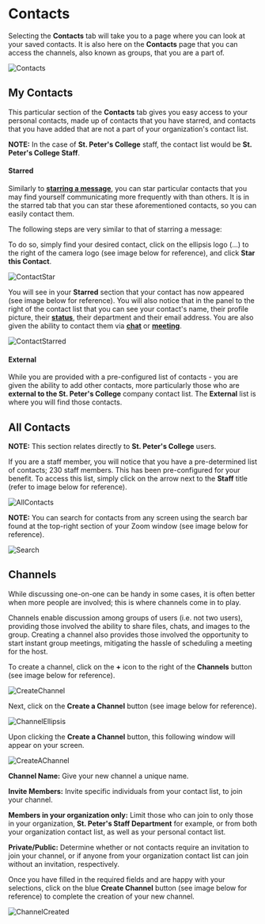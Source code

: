 # Contacts

Selecting the **Contacts** tab will take you to a page where you can look at your saved contacts. It is also here on the **Contacts** page that you can access the channels, also known as groups, that you are a part of.

![Contacts](C:\my-project\docs\img\Contacts\Contacts.png)

## My Contacts

This particular section of the **Contacts** tab gives you easy access to your personal contacts, made up of contacts that you have starred, and contacts that you have added that are not a part of your organization's contact list.

**NOTE:** In the case of **St. Peter's College** staff, the contact list would be **St. Peter's College Staff**.

#### Starred

Similarly to **[starring a message](http://127.0.0.1:8000/chat/#starred)**, you can star particular contacts that you may find yourself communicating more frequently with than others. It is in the starred tab that you can star these aforementioned contacts, so you can easily contact them.

The following steps are very similar to that of starring a message:

To do so, simply find your desired contact, click on the ellipsis logo (...) to the right of the camera logo (see image below for reference), and click **Star this Contact**.

![ContactStar](C:\my-project\docs\img\Contacts\ContactStar.png)

You will see in your **Starred** section that your contact has now appeared (see image below for reference). You will also notice that in the panel to the right of the contact list that you can see your contact's name, their profile picture, their **[status](http://127.0.0.1:8000/about/)**, their department and their email address. You are also given the ability to contact them via **[chat](http://127.0.0.1:8000/chat/)** or **[meeting](http://127.0.0.1:8000/meetings/)**.

![ContactStarred](C:\my-project\docs\img\Contacts\ContactStarred.png)

#### External

While you are provided with a pre-configured list of contacts - you are given the ability to add other contacts, more particularly those who are **external to the St. Peter's College** company contact list. The **External** list is where you will find those contacts.

## All Contacts

**NOTE:** This section relates directly to **St. Peter's College** users.

If you are a staff member, you will notice that you have a pre-determined list of contacts; 230 staff members. This has been pre-configured for your benefit. To access this list, simply click on the arrow next to the **Staff** title (refer to image below for reference).

![AllContacts](C:\my-project\docs\img\Contacts\AllContacts.png)

**NOTE:** You can search for contacts from any screen using the search bar found at the top-right section of your Zoom window (see image below for reference).

![Search](C:\my-project\docs\img\Search.png)

## Channels

While discussing one-on-one can be handy in some cases, it is often better when more people are involved; this is where channels come in to play.

Channels enable discussion among groups of users (i.e. not two users), providing those involved the ability to share files, chats, and images to the group. Creating a channel also provides those involved the opportunity to start instant group meetings, mitigating the hassle of scheduling a meeting for the host.

To create a channel, click on the **+** icon to the right of the **Channels** button (see image below for reference).

![CreateChannel](C:\my-project\docs\img\Contacts\CreateChannel.png)

Next, click on the **Create a Channel** button (see image below for reference).

![ChannelEllipsis](C:\my-project\docs\img\Contacts\ChannelEllipsis.png)

Upon clicking the **Create a Channel** button, this following window will appear on your screen.

![CreateAChannel](C:\my-project\docs\img\Contacts\CreateAChannel.png)

**Channel Name:** Give your new channel a unique name.

**Invite Members:** Invite specific individuals from your contact list, to join your channel.

**Members in your organization only:** Limit those who can join to only those in your organization, **St. Peter's Staff Department** for example, or from both your organization contact list, as well as your personal contact list.

**Private/Public:** Determine whether or not contacts require an invitation to join your channel, or if anyone from your organization contact list can join without an invitation, respectively.

Once you have filled in the required fields and are happy with your selections, click on the blue **Create Channel** button (see image below for reference) to complete the creation of your new channel.

![ChannelCreated](C:\my-project\docs\img\Contacts\ChannelCreated.png)